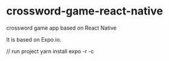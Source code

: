 # crossword-game-react-native
crossword game app based on React Native

It is based on Expo.io.

// run project
  yarn install
  expo -r -c
